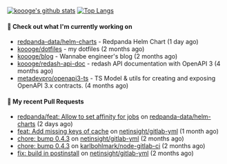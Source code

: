 [![koooge's github stats](https://github-readme-stats.vercel.app/api?username=koooge&count_private=true&show_icons=true)](https://github.com/anuraghazra/github-readme-stats)
[![Top Langs](https://github-readme-stats.vercel.app/api/top-langs/?username=koooge&langs_count=5)](https://github.com/anuraghazra/github-readme-stats)

#### 👷 Check out what I'm currently working on

- [redpanda-data/helm-charts](https://github.com/redpanda-data/helm-charts) - Redpanda Helm Chart (1 day ago)
- [koooge/dotfiles](https://github.com/koooge/dotfiles) - my dotfiles (2 months ago)
- [koooge/blog](https://github.com/koooge/blog) - Wannabe engineer&#39;s blog (2 months ago)
- [koooge/redash-api-doc](https://github.com/koooge/redash-api-doc) - redash API documentation with OpenAPI 3 (4 months ago)
- [metadevpro/openapi3-ts](https://github.com/metadevpro/openapi3-ts) - TS Model &amp; utils for creating and exposing OpenAPI 3.x contracts. (4 months ago)

#### 🔨 My recent Pull Requests

- [redpanda/feat: Allow to set affinity for jobs](https://github.com/redpanda-data/helm-charts/pull/715) on [redpanda-data/helm-charts](https://github.com/redpanda-data/helm-charts) (2 days ago)
- [feat: Add missing keys of cache](https://github.com/netinsight/gitlab-yml/pull/15) on [netinsight/gitlab-yml](https://github.com/netinsight/gitlab-yml) (1 month ago)
- [chore: bump 0.4.3](https://github.com/netinsight/gitlab-yml/pull/14) on [netinsight/gitlab-yml](https://github.com/netinsight/gitlab-yml) (2 months ago)
- [chore: bump 0.4.3](https://github.com/karlbohlmark/node-gitlab-ci/pull/1) on [karlbohlmark/node-gitlab-ci](https://github.com/karlbohlmark/node-gitlab-ci) (2 months ago)
- [fix: build in postinstall](https://github.com/netinsight/gitlab-yml/pull/13) on [netinsight/gitlab-yml](https://github.com/netinsight/gitlab-yml) (2 months ago)
